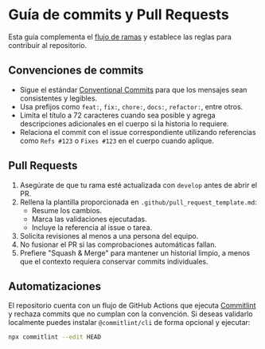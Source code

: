 # Guía de commits y Pull Requests

Esta guía complementa el [flujo de ramas](./branching.md) y establece las reglas
para contribuir al repositorio.

## Convenciones de commits

- Sigue el estándar [Conventional Commits](https://www.conventionalcommits.org/)
  para que los mensajes sean consistentes y legibles.
- Usa prefijos como `feat:`, `fix:`, `chore:`, `docs:`, `refactor:`, entre otros.
- Limita el título a 72 caracteres cuando sea posible y agrega descripciones
  adicionales en el cuerpo si la historia lo requiere.
- Relaciona el commit con el issue correspondiente utilizando referencias como
  `Refs #123` o `Fixes #123` en el cuerpo cuando aplique.

## Pull Requests

1. Asegúrate de que tu rama esté actualizada con `develop` antes de abrir el PR.
2. Rellena la plantilla proporcionada en `.github/pull_request_template.md`:
   - Resume los cambios.
   - Marca las validaciones ejecutadas.
   - Incluye la referencia al issue o tarea.
3. Solicita revisiones al menos a una persona del equipo.
4. No fusionar el PR si las comprobaciones automáticas fallan.
5. Prefiere "Squash & Merge" para mantener un historial limpio, a menos que el
   contexto requiera conservar commits individuales.

## Automatizaciones

El repositorio cuenta con un flujo de GitHub Actions que ejecuta
[Commitlint](https://commitlint.js.org/) y rechaza commits que no cumplan con la
convención. Si deseas validarlo localmente puedes instalar `@commitlint/cli` de
forma opcional y ejecutar:

```bash
npx commitlint --edit HEAD
```

